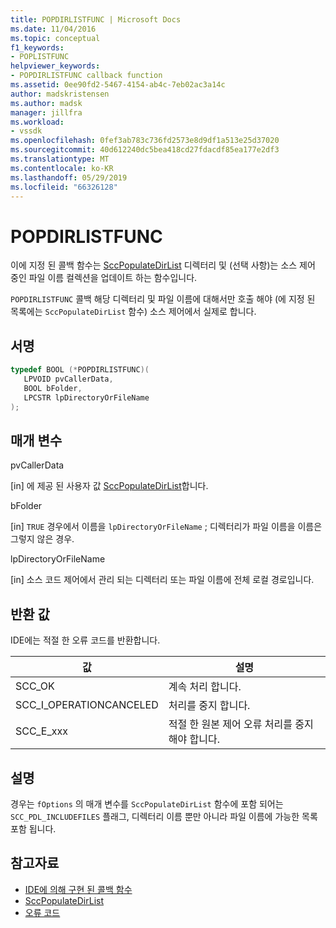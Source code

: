 ```yaml
---
title: POPDIRLISTFUNC | Microsoft Docs
ms.date: 11/04/2016
ms.topic: conceptual
f1_keywords:
- POPLISTFUNC
helpviewer_keywords:
- POPDIRLISTFUNC callback function
ms.assetid: 0ee90fd2-5467-4154-ab4c-7eb02ac3a14c
author: madskristensen
ms.author: madsk
manager: jillfra
ms.workload:
- vssdk
ms.openlocfilehash: 0fef3ab783c736fd2573e8d9df1a513e25d37020
ms.sourcegitcommit: 40d612240dc5bea418cd27fdacdf85ea177e2df3
ms.translationtype: MT
ms.contentlocale: ko-KR
ms.lasthandoff: 05/29/2019
ms.locfileid: "66326128"
---
```

# <a name="popdirlistfunc"></a>POPDIRLISTFUNC
이에 지정 된 콜백 함수는 [SccPopulateDirList](../extensibility/sccpopulatedirlist-function.md) 디렉터리 및 (선택 사항)는 소스 제어 중인 파일 이름 컬렉션을 업데이트 하는 함수입니다.

 `POPDIRLISTFUNC` 콜백 해당 디렉터리 및 파일 이름에 대해서만 호출 해야 (에 지정 된 목록에는 `SccPopulateDirList` 함수) 소스 제어에서 실제로 합니다.

## <a name="signature"></a>서명

```cpp
typedef BOOL (*POPDIRLISTFUNC)(
   LPVOID pvCallerData,
   BOOL bFolder,
   LPCSTR lpDirectoryOrFileName
);
```

## <a name="parameters"></a>매개 변수
 pvCallerData

[in] 에 제공 된 사용자 값 [SccPopulateDirList](../extensibility/sccpopulatedirlist-function.md)합니다.

 bFolder

[in] `TRUE` 경우에서 이름을 `lpDirectoryOrFileName` ; 디렉터리가 파일 이름을 이름은 그렇지 않은 경우.

 lpDirectoryOrFileName

[in] 소스 코드 제어에서 관리 되는 디렉터리 또는 파일 이름에 전체 로컬 경로입니다.

## <a name="return-value"></a>반환 값
 IDE에는 적절 한 오류 코드를 반환합니다.

|값|설명|
|-----------|-----------------|
|SCC_OK|계속 처리 합니다.|
|SCC_I_OPERATIONCANCELED|처리를 중지 합니다.|
|SCC_E_xxx|적절 한 원본 제어 오류 처리를 중지 해야 합니다.|

## <a name="remarks"></a>설명
 경우는 `fOptions` 의 매개 변수를 `SccPopulateDirList` 함수에 포함 되어는 `SCC_PDL_INCLUDEFILES` 플래그, 디렉터리 이름 뿐만 아니라 파일 이름에 가능한 목록 포함 됩니다.

## <a name="see-also"></a>참고자료
- [IDE에 의해 구현 된 콜백 함수](../extensibility/callback-functions-implemented-by-the-ide.md)
- [SccPopulateDirList](../extensibility/sccpopulatedirlist-function.md)
- [오류 코드](../extensibility/error-codes.md)